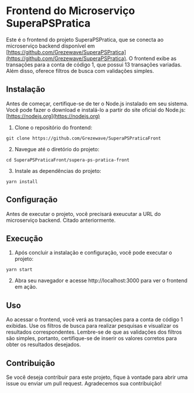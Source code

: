 # Frontend do Microserviço SuperaPSPratica

Este é o frontend do projeto SuperaPSPratica, que se conecta ao microserviço backend disponível em [https://github.com/Grezewave/SuperaPSPratica](https://github.com/Grezewave/SuperaPSPratica). O frontend exibe as transações para a conta de código 1, que possui 13 transações variadas. Além disso, oferece filtros de busca com validações simples.

## Instalação

Antes de começar, certifique-se de ter o Node.js instalado em seu sistema. Você pode fazer o download e instalá-lo a partir do site oficial do Node.js: [https://nodejs.org](https://nodejs.org)

1. Clone o repositório do frontend:

```
git clone https://github.com/Grezewave/SuperaPSPraticaFront
```


2. Navegue até o diretório do projeto:

```
cd SuperaPSPraticaFront/supera-ps-pratica-front
```

3. Instale as dependências do projeto:

```
yarn install
```


## Configuração

Antes de executar o projeto, você precisará exeucutar a URL do microserviço backend. Citado anteriormente.


## Execução
1. Após concluir a instalação e configuração, você pode executar o projeto:

```
yarn start
```

2. Abra seu navegador e acesse http://localhost:3000 para ver o frontend em ação.

## Uso
Ao acessar o frontend, você verá as transações para a conta de código 1 exibidas. Use os filtros de busca para realizar pesquisas e visualizar os resultados correspondentes. Lembre-se de que as validações dos filtros são simples, portanto, certifique-se de inserir os valores corretos para obter os resultados desejados.

## Contribuição

Se você deseja contribuir para este projeto, fique à vontade para abrir uma issue ou enviar um pull request. Agradecemos sua contribuição!
